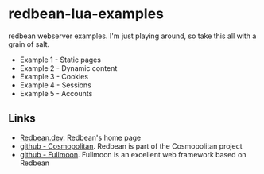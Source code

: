 redbean-lua-examples
====================
redbean webserver examples. I'm just playing around, so take this all with a grain of salt.

* Example 1 - Static pages
* Example 2 - Dynamic content
* Example 3 - Cookies
* Example 4 - Sessions
* Example 5 - Accounts

Links
-----

* [Redbean.dev](https://redbean.dev/). Redbean's home page
* [github - Cosmopolitan](https://github.com/jart/cosmopolitan). Redbean is part of the Cosmopolitan project
* [github - Fullmoon](https://github.com/pkulchenko/fullmoon). Fullmoon is an excellent web framework based on Redbean


